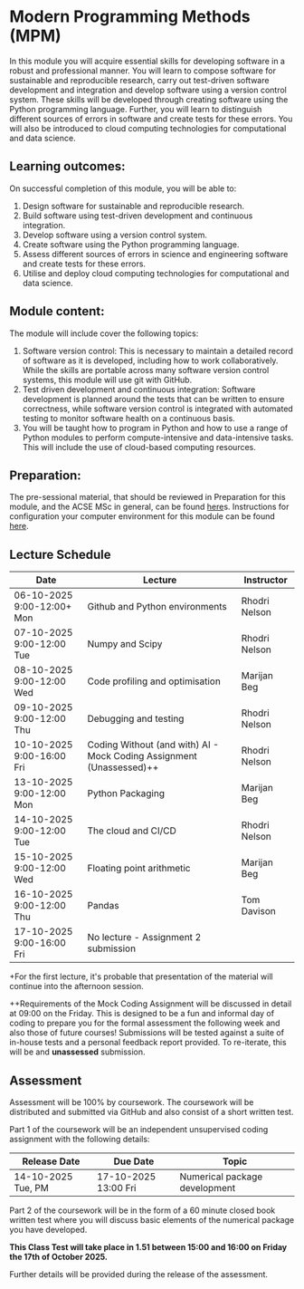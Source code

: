 # Modern Programming Methods (MPM)

In this module you will acquire essential skills for developing software in a robust and professional manner. You will learn to compose software for sustainable and reproducible research, carry out test-driven software development and integration and develop software using a version control system. These skills will be developed through creating software using the Python programming language. Further, you will learn to distinguish different sources of errors in software and create tests for these errors. You will also be introduced to cloud computing technologies for computational and data science.

## Learning outcomes:

On successful completion of this module, you will be able to:
1. Design software for sustainable and reproducible research.
2. Build software using test-driven development and continuous integration.
3. Develop software using a version control system. 
4. Create software using the Python programming language. 
5. Assess different sources of errors in science and engineering software and create tests for these errors.
6. Utilise and deploy cloud computing technologies for computational and data science.

## Module content:

The module will include cover the following topics:
1. Software version control: This is necessary to maintain a detailed record of software as it is developed, including how to work collaboratively. While the skills are portable across many software version control systems, this module will use git with GitHub.
2. Test driven development and continuous integration: Software development is planned around the tests that can be written to ensure correctness, while software version control is integrated with automated testing to monitor software health on a continuous basis.
3. You will be taught how to program in Python and how to use a range of Python modules to perform compute-intensive and data-intensive tasks. This will include the use of cloud-based computing resources.

## Preparation:

The pre-sessional material, that should be reviewed in Preparation for this module, and the ACSE MSc in general, can be found [here](https://ese-msc.github.io/preinduction/acse/markdown/ACSEIntro.html#before-the-course-start)s. Instructions for configuration your computer environment for this module can be found [here](https://github.com/ese-ada-lovelace-2025/laptop-setup).

## Lecture Schedule

|Date                      | Lecture                             |Instructor  |
|--------------------------|-------------------------------------|------------|
|06-10-2025 9:00-12:00+ Mon | Github and Python environments| Rhodri Nelson|
|07-10-2025 9:00-12:00 Tue | Numpy and Scipy | Rhodri Nelson |
|08-10-2025 9:00-12:00 Wed | Code profiling and optimisation | Marijan Beg |
|09-10-2025 9:00-12:00 Thu | Debugging and testing| Rhodri Nelson |
|10-10-2025 9:00-16:00 Fri | Coding Without (and with) AI - Mock Coding Assignment (Unassessed)++ | Rhodri Nelson |
|13-10-2025 9:00-12:00 Mon | Python Packaging | Marijan Beg |
|14-10-2025 9:00-12:00 Tue | The cloud and CI/CD | Rhodri Nelson|
|15-10-2025 9:00-12:00 Wed | Floating point arithmetic | Marijan Beg |
|16-10-2025 9:00-12:00 Thu | Pandas | Tom Davison |
|17-10-2025 9:00-16:00 Fri | No lecture - Assignment 2 submission | |

+For the first lecture, it's probable that presentation of the material will continue into the afternoon session.

++Requirements of the Mock Coding Assignment will be discussed in detail at 09:00 on the Friday. This is designed to be a fun and informal day of coding to prepare you for the formal assessment the following week and also those of future courses! Submissions will be tested against a suite of in-house tests and a personal feedback report provided. To re-iterate, this will be and **unassessed** submission. 

## Assessment

Assessment will be 100% by coursework. The coursework will be distributed and submitted via GitHub and also consist of a short written test.

Part 1 of the coursework will be an independent unsupervised coding assignment with the following details:

|Release Date  | Due Date            | Topic                             |
|--------------|---------------------|-----------------------------------|
|14-10-2025 Tue, PM | 17-10-2025 13:00 Fri| Numerical package development |

Part 2 of the coursework will be in the form of a 60 minute closed book written test where you will discuss basic elements of the numerical package you have developed.

**This Class Test will take place in 1.51 between 15:00 and 16:00 on Friday the 17th of October 2025.**

Further details will be provided during the release of the assessment.

